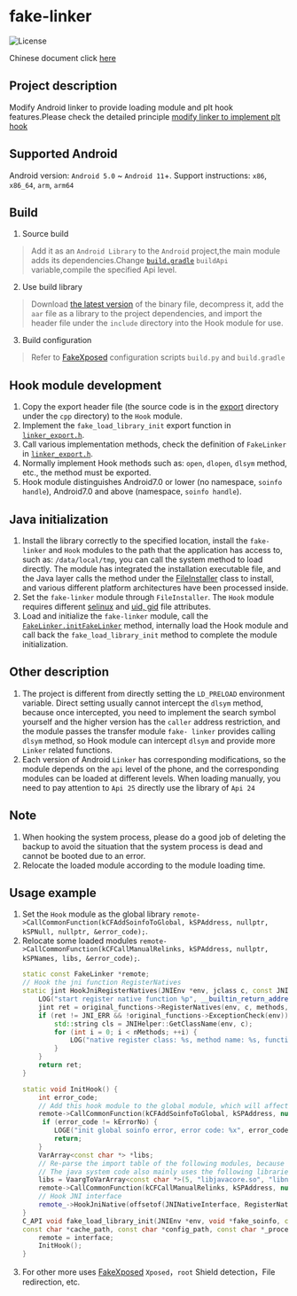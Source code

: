 # fake-linker
![License](https://img.shields.io/badge/License-Apache2-blue)

Chinese document click [here](README_CN.md)

## Project description

Modify Android linker to provide loading module and plt hook features.Please check the detailed principle [modify linker to implement plt hook](https://sanfengandroid.github.io/2021/01/10/modify-linker-to-implement-plt-hook/)

## Supported Android

Android version: `Android 5.0` ~ `Android 11`+. Support instructions: `x86`, `x86_64`, `arm`, `arm64`

## Build

1. Source build
> Add it as an `Android Library` to the `Android` project,the main module adds its dependencies.Change [`build.gradle`](build.gradle) `buildApi` variable,compile the specified Api level.
2. Use build library
> Download [the latest version](https://github.com/sanfengAndroid/fake-linker/releases/latest) of the binary file, decompress it, add the `aar` file as a library to the project dependencies, and import the header file under the `include` directory into the Hook module for use.
3. Build configuration
> Refer to [FakeXposed](https://github.com/sanfengAndroid/FakeXposed) configuration scripts `build.py` and `build.gradle`
## Hook module development
1. Copy the export header file (the source code is in the [export](src/main/cpp/export) directory under the `cpp` directory) to the `Hook` module.
2. Implement the `fake_load_library_init` export function in [`linker_export.h`](src/main/cpp/export/linker_export.h).
3. Call various implementation methods, check the definition of `FakeLinker` in [`linker_export.h`](src/main/cpp/export/linker_export.h).
4. Normally implement Hook methods such as: `open`, `dlopen`, `dlsym` method, etc., the method must be exported.
5. Hook module distinguishes Android7.0 or lower (no namespace, `soinfo handle`), Android7.0 and above (namespace, `soinfo handle`).

## Java initialization
1. Install the library correctly to the specified location, install the `fake-linker` and `Hook` modules to the path that the application has access to, such as: `/data/local/tmp`, you can call the system method to load directly.
The module has integrated the installation executable file, and the Java layer calls the method under the [FileInstaller](src/main/java/com/sanfengandroid/fakelinker/FileInstaller.java) class to install, and various different platform architectures have been processed inside.
2. Set the `fake-linker` module through `FileInstaller`. The `Hook` module requires different [selinux](src/main/java/com/sanfengandroid/fakelinker/FileInstaller.java/#L232) and [uid, gid]( src/main/java/com/sanfengandroid/fakelinker/FileInstaller.java/#L223) file attributes.
3. Load and initialize the `fake-linker` module, call the [`FakeLinker.initFakeLinker`](src/main/java/com/sanfengandroid/fakelinker/FakeLinker.java) method, internally load the Hook module and call back the `fake_load_library_init` method to complete the module initialization.

## Other description

1. The project is different from directly setting the `LD_PRELOAD` environment variable. Direct setting usually cannot intercept the `dlsym` method, because once intercepted, you need to implement the search symbol yourself and the higher version has the `caller` address restriction, and the module passes the transfer module `fake- linker` provides calling `dlsym` method, so Hook module can intercept `dlsym` and provide more `Linker` related functions.
2. Each version of Android `Linker` has corresponding modifications, so the module depends on the `api` level of the phone, and the corresponding modules can be loaded at different levels. When loading manually, you need to pay attention to `Api 25` directly use the library of `Api 24`

## Note

1. When hooking the system process, please do a good job of deleting the backup to avoid the situation that the system process is dead and cannot be booted due to an error.
2. Relocate the loaded module according to the module loading time.

## Usage example

1. Set the `Hook` module as the global library `remote->CallCommonFunction(kCFAddSoinfoToGlobal, kSPAddress, nullptr, kSPNull, nullptr, &error_code);`.
2. Relocate some loaded modules `remote->CallCommonFunction(kCFCallManualRelinks, kSPAddress, nullptr, kSPNames, libs, &error_code);`.
    ```c++
    static const FakeLinker *remote;
    // Hook the jni function RegisterNatives
    static jint HookJniRegisterNatives(JNIEnv *env, jclass c, const JNINativeMethod *methods, jint nMethods) {
        LOG("start register native function %p", __builtin_return_address(0));
        jint ret = original_functions->RegisterNatives(env, c, methods, nMethods);
        if (ret != JNI_ERR && !original_functions->ExceptionCheck(env)) {
            std::string cls = JNIHelper::GetClassName(env, c);
            for (int i = 0; i < nMethods; ++i) {
                LOG("native register class: %s, method name: %s, function signature: %s, register address: %p", cls.c_str(), methods[i].name, methods[i].signature, methods[i].fnPtr);
            }
        }
        return ret;
    }
    
    static void InitHook() {
        int error_code;
        // Add this hook module to the global module, which will affect all modules loaded later
        remote->CallCommonFunction(kCFAddSoinfoToGlobal, kSPAddress, nullptr, kSPNull, nullptr, &error_code);
         if (error_code != kErrorNo) {
            LOGE("init global soinfo error, error code: %x", error_code);
            return;
        }
        VarArray<const char *> *libs;
        // Re-parse the import table of the following modules, because the following modules have been loaded before we have loaded them, and all re-links make their symbolic links to our Hook method
        // The java system code also mainly uses the following libraries, and relinking also means the core import function of Hook's java
        libs = VaargToVarArray<const char *>(5, "libjavacore.so", "libnativehelper.so", "libnativeloader.so", "libart.so", "libopenjdk.so");
        remote->CallCommonFunction(kCFCallManualRelinks, kSPAddress, nullptr, kSPNames, libs, &error_code);
        // Hook JNI interface
        remote_->HookJniNative(offsetof(JNINativeInterface, RegisterNatives), (void *)HookJniRegisterNatives, nullptr);
    }
    C_API void fake_load_library_init(JNIEnv *env, void *fake_soinfo, const FakeLinker *interface,
    const char *cache_path, const char *config_path, const char *_process_name){
        remote = interface;
        InitHook();
    }
    ```
3. For other more uses
[FakeXposed](https://github.com/sanfengAndroid/FakeXposed) `Xposed`，`root` Shield detection，File redirection, etc. 